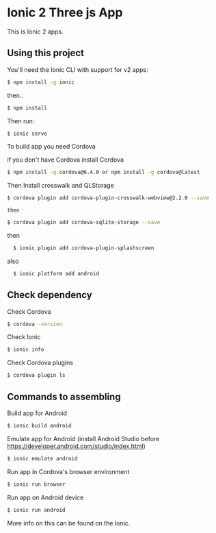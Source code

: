 Ionic 2 Three js  App
=====================

This is Ionic 2 apps.

## Using this project

You'll need the Ionic CLI with support for v2 apps:

```bash
$ npm install -g ionic
```
then..
```bash
$ npm install
```
Then run:

```bash
$ ionic serve 
```

To build app you need Cordova 

if you don't have Cordova install Cordova
```bash
$ npm install -g cordova@6.4.0 or npm install -g cordova@latest 
```
Then
Install crosswalk and QLStorage
```bash
$ cordova plugin add cordova-plugin-crosswalk-webview@2.2.0 --save
```
	then
	
```bash	
$ cordova plugin add cordova-sqlite-storage --save
```

  then 
```bash  
  $ ionic plugin add cordova-plugin-splashscreen
```
  
also

```bash
  $ ionic platform add android
```  
  
  
  

## Check dependency
Check Cordova
```bash
$ cordova -version
```

Check Ionic
```bash
$ ionic info
```
Check Cordova plugins
```bash
$ cordova plugin ls
```
## Commands to assembling
Build app for Android
```bash
$ ionic build android
```
Emulate app for Android (install Android Studio before https://developer.android.com/studio/index.html)
```bash
$ ionic emulate android
```
Run app in Cordova's browser environment
```bash
$ ionic run browser
```
Run app on Android device
```bash
$ ionic run android
```
More info on this can be found on the Ionic.
